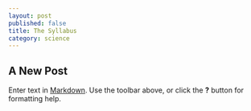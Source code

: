 ```yaml
---
layout: post
published: false
title: The Syllabus
category: science
---
```


## A New Post 

Enter text in [Markdown](http://daringfireball.net/projects/markdown/). Use the toolbar above, or click the **?** button for formatting help.
